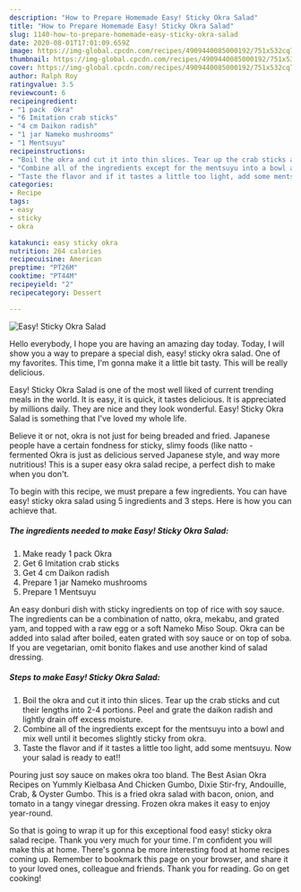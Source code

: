 ```yaml
---
description: "How to Prepare Homemade Easy! Sticky Okra Salad"
title: "How to Prepare Homemade Easy! Sticky Okra Salad"
slug: 1140-how-to-prepare-homemade-easy-sticky-okra-salad
date: 2020-08-01T17:01:09.659Z
image: https://img-global.cpcdn.com/recipes/4909440085000192/751x532cq70/easy-sticky-okra-salad-recipe-main-photo.jpg
thumbnail: https://img-global.cpcdn.com/recipes/4909440085000192/751x532cq70/easy-sticky-okra-salad-recipe-main-photo.jpg
cover: https://img-global.cpcdn.com/recipes/4909440085000192/751x532cq70/easy-sticky-okra-salad-recipe-main-photo.jpg
author: Ralph Roy
ratingvalue: 3.5
reviewcount: 6
recipeingredient:
- "1 pack  Okra"
- "6 Imitation crab sticks"
- "4 cm Daikon radish"
- "1 jar Nameko mushrooms"
- "1 Mentsuyu"
recipeinstructions:
- "Boil the okra and cut it into thin slices. Tear up the crab sticks and cut their lengths into 2-4 portions. Peel and grate the daikon radish and lightly drain off excess moisture."
- "Combine all of the ingredients except for the mentsuyu into a bowl and mix well until it becomes slightly sticky from okra."
- "Taste the flavor and if it tastes a little too light, add some mentsuyu. Now your salad is ready to eat!!"
categories:
- Recipe
tags:
- easy
- sticky
- okra

katakunci: easy sticky okra 
nutrition: 264 calories
recipecuisine: American
preptime: "PT26M"
cooktime: "PT44M"
recipeyield: "2"
recipecategory: Dessert

---
```



![Easy! Sticky Okra Salad](https://img-global.cpcdn.com/recipes/4909440085000192/751x532cq70/easy-sticky-okra-salad-recipe-main-photo.jpg)

Hello everybody, I hope you are having an amazing day today. Today, I will show you a way to prepare a special dish, easy! sticky okra salad. One of my favorites. This time, I'm gonna make it a little bit tasty. This will be really delicious.

Easy! Sticky Okra Salad is one of the most well liked of current trending meals in the world. It is easy, it is quick, it tastes delicious. It is appreciated by millions daily. They are nice and they look wonderful. Easy! Sticky Okra Salad is something that I've loved my whole life.

Believe it or not, okra is not just for being breaded and fried. Japanese people have a certain fondness for sticky, slimy foods (like natto - fermented Okra is just as delicious served Japanese style, and way more nutritious! This is a super easy okra salad recipe, a perfect dish to make when you don&#39;t.


To begin with this recipe, we must prepare a few ingredients. You can have easy! sticky okra salad using 5 ingredients and 3 steps. Here is how you can achieve that.

<!--inarticleads1-->

##### The ingredients needed to make Easy! Sticky Okra Salad:

1. Make ready 1 pack  Okra
1. Get 6 Imitation crab sticks
1. Get 4 cm Daikon radish
1. Prepare 1 jar Nameko mushrooms
1. Prepare 1 Mentsuyu


An easy donburi dish with sticky ingredients on top of rice with soy sauce. The ingredients can be a combination of natto, okra, mekabu, and grated yam, and topped with a raw egg or a soft Nameko Miso Soup. Okra can be added into salad after boiled, eaten grated with soy sauce or on top of soba. If you are vegetarian, omit bonito flakes and use another kind of salad dressing. 

<!--inarticleads2-->

##### Steps to make Easy! Sticky Okra Salad:

1. Boil the okra and cut it into thin slices. Tear up the crab sticks and cut their lengths into 2-4 portions. Peel and grate the daikon radish and lightly drain off excess moisture.
1. Combine all of the ingredients except for the mentsuyu into a bowl and mix well until it becomes slightly sticky from okra.
1. Taste the flavor and if it tastes a little too light, add some mentsuyu. Now your salad is ready to eat!!


Pouring just soy sauce on makes okra too bland. The Best Asian Okra Recipes on Yummly Kielbasa And Chicken Gumbo, Dixie Stir-fry, Andouille, Crab, &amp; Oyster Gumbo. This is a fried okra salad with bacon, onion, and tomato in a tangy vinegar dressing. Frozen okra makes it easy to enjoy year-round. 

So that is going to wrap it up for this exceptional food easy! sticky okra salad recipe. Thank you very much for your time. I'm confident you will make this at home. There's gonna be more interesting food at home recipes coming up. Remember to bookmark this page on your browser, and share it to your loved ones, colleague and friends. Thank you for reading. Go on get cooking!
